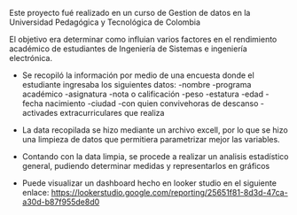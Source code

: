 Este proyecto fué realizado en un curso de Gestion de datos en la Universidad Pedagógica y Tecnológica de Colombia

El objetivo era determinar como influian varios factores en el rendimiento académico de estudiantes de Ingeniería de Sistemas e ingeniería electrónica.

* Se recopiló la información por medio de una encuesta donde el estudiante ingresaba los siguientes datos:
-nombre
-programa académico
-asignatura
-nota o calificación
-peso
-estatura
-edad
-fecha nacimiento
-ciudad 
-con quien convivehoras de descanso
-activades extracurriculares que realiza

* La data recopilada se hizo mediante un archivo excell, por lo que se hizo una limpieza de datos que permitiera parametrizar mejor las variables.

* Contando con la data limpia, se procede a realizar un analisis estadístico general, pudiendo determinar medidas  y representarlos en gráficos

* Puede visualizar un  dashboard hecho en looker studio en el siguiente enlace: https://lookerstudio.google.com/reporting/25651f81-8d3d-47ca-a30d-b87f955de8d0 
